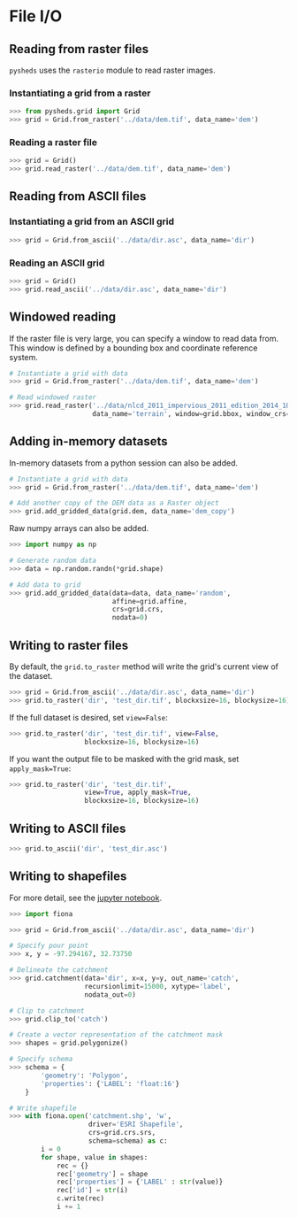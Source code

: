 # File I/O

## Reading from raster files

`pysheds` uses the `rasterio` module to read raster images. 

### Instantiating a grid from a raster

```python
>>> from pysheds.grid import Grid
>>> grid = Grid.from_raster('../data/dem.tif', data_name='dem')
```

### Reading a raster file

```python
>>> grid = Grid()
>>> grid.read_raster('../data/dem.tif', data_name='dem')
```

## Reading from ASCII files

### Instantiating a grid from an ASCII grid

```python
>>> grid = Grid.from_ascii('../data/dir.asc', data_name='dir')
```

### Reading an ASCII grid

```python
>>> grid = Grid()
>>> grid.read_ascii('../data/dir.asc', data_name='dir')
```

## Windowed reading

If the raster file is very large, you can specify a window to read data from. This window is defined by a bounding box and coordinate reference system.

```python
# Instantiate a grid with data
>>> grid = Grid.from_raster('../data/dem.tif', data_name='dem')

# Read windowed raster
>>> grid.read_raster('../data/nlcd_2011_impervious_2011_edition_2014_10_10.img',
                     data_name='terrain', window=grid.bbox, window_crs=grid.crs)
```

## Adding in-memory datasets

In-memory datasets from a python session can also be added.

```python
# Instantiate a grid with data
>>> grid = Grid.from_raster('../data/dem.tif', data_name='dem')

# Add another copy of the DEM data as a Raster object
>>> grid.add_gridded_data(grid.dem, data_name='dem_copy')
```

Raw numpy arrays can also be added.

```python
>>> import numpy as np

# Generate random data
>>> data = np.random.randn(*grid.shape)

# Add data to grid
>>> grid.add_gridded_data(data=data, data_name='random',
                          affine=grid.affine,
                          crs=grid.crs,
                          nodata=0)
```

## Writing to raster files

By default, the `grid.to_raster` method will write the grid's current view of the dataset.

```python
>>> grid = Grid.from_ascii('../data/dir.asc', data_name='dir')
>>> grid.to_raster('dir', 'test_dir.tif', blockxsize=16, blockysize=16)
```

If the full dataset is desired, set `view=False`:

```python
>>> grid.to_raster('dir', 'test_dir.tif', view=False, 
                   blockxsize=16, blockysize=16)
```

If you want the output file to be masked with the grid mask, set `apply_mask=True`:

```python
>>> grid.to_raster('dir', 'test_dir.tif',
                   view=True, apply_mask=True, 
                   blockxsize=16, blockysize=16)
```

## Writing to ASCII files

```python
>>> grid.to_ascii('dir', 'test_dir.asc')
```

## Writing to shapefiles

For more detail, see the [jupyter notebook](https://github.com/mdbartos/pysheds/blob/master/recipes/write_shapefile.ipynb).

```python
>>> import fiona

>>> grid = Grid.from_ascii('../data/dir.asc', data_name='dir')

# Specify pour point
>>> x, y = -97.294167, 32.73750

# Delineate the catchment
>>> grid.catchment(data='dir', x=x, y=y, out_name='catch',
                   recursionlimit=15000, xytype='label',
                   nodata_out=0)

# Clip to catchment
>>> grid.clip_to('catch')

# Create a vector representation of the catchment mask
>>> shapes = grid.polygonize()

# Specify schema
>>> schema = {
        'geometry': 'Polygon',
        'properties': {'LABEL': 'float:16'}
    }

# Write shapefile
>>> with fiona.open('catchment.shp', 'w',
                    driver='ESRI Shapefile',
                    crs=grid.crs.srs,
                    schema=schema) as c:
        i = 0
        for shape, value in shapes:
            rec = {}
            rec['geometry'] = shape
            rec['properties'] = {'LABEL' : str(value)}
            rec['id'] = str(i)
            c.write(rec)
            i += 1
```

